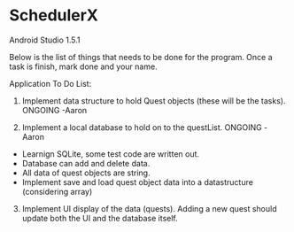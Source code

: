 # SchedulerX
Android Studio 1.5.1

Below is the list of things that needs to be done for the program. Once a task is finish, mark done and your name.

Application To Do List:

1. Implement data structure to hold Quest objects (these will be the tasks). ONGOING -Aaron

2. Implement a local database to hold on to the questList. ONGOING -Aaron

  - Learnign SQLite, some test code are written out.
  - Database can add and delete data. 
  - All data of quest objects are string.
  - Implement save and load quest object data into a datastructure (considering array)
  
3. Implement UI display of the data (quests). Adding a new quest should update both the UI and the database itself.


